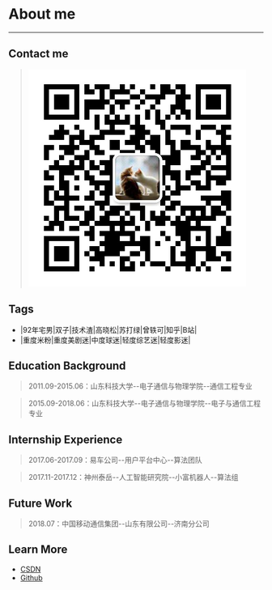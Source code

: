 # About me

------
## Contact me

> ![WeChat](wechat.jpg)

## Tags

* |92年宅男|双子|技术渣|高晓松|苏打绿|曾轶可|知乎|B站|
* |重度米粉|重度美剧迷|中度球迷|轻度综艺迷|轻度影迷|

## Education Background

> 2011.09-2015.06：山东科技大学--电子通信与物理学院--通信工程专业

> 2015.09-2018.06：山东科技大学--电子通信与物理学院--电子与通信工程专业

## Internship Experience

> 2017.06-2017.09：易车公司--用户平台中心--算法团队

> 2017.11-2017.12：神州泰岳--人工智能研究院--小富机器人--算法组

## Future Work

> 2018.07：中国移动通信集团--山东有限公司--济南分公司

## Learn More

* [CSDN](https://blog.csdn.net/youyuyixiu)
* [Github](https://github.com/youyuyixiu)

